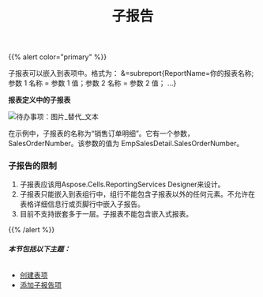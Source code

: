 ﻿---
title: 子报告
type: docs
weight: 90
url: /zh/reportingservices/sub-report/
---
{{% alert color="primary" %}} 

子报表可以嵌入到表项中。格式为： &=subreport{ReportName=你的报表名称;参数 1 名称 = 参数 1 值；参数 2 名称 = 参数 2 值； ...}

**报表定义中的子报表** 

![待办事项：图片_替代_文本](sub-report_1.png)

在示例中，子报表的名称为“销售订单明细”。它有一个参数，SalesOrderNumber。该参数的值为 EmpSalesDetail.SalesOrderNumber。
### **子报告的限制**
1. 子报表应该用Aspose.Cells.ReportingServices Designer来设计。
1. 子报表只能嵌入到表组行中，组行不能包含子报表以外的任何元素。不允许在表格详细信息行或页脚行中嵌入子报告。
1. 目前不支持嵌套多于一层。子报表不能包含嵌入式报表。

{{% /alert %}} 
###### **本节包括以下主题：**
- [创建表项](/cells/zh/reportingservices/creating-table-item/)
- [添加子报告项](/cells/zh/reportingservices/add-sub-report-item/)

